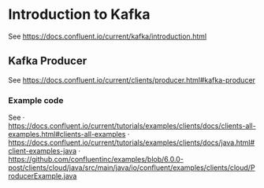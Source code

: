 # Introduction to Kafka

See https://docs.confluent.io/current/kafka/introduction.html

## Kafka Producer

See https://docs.confluent.io/current/clients/producer.html#kafka-producer

### Example code

See 
· https://docs.confluent.io/current/tutorials/examples/clients/docs/clients-all-examples.html#clients-all-examples
· https://docs.confluent.io/current/tutorials/examples/clients/docs/java.html#client-examples-java
· https://github.com/confluentinc/examples/blob/6.0.0-post/clients/cloud/java/src/main/java/io/confluent/examples/clients/cloud/ProducerExample.java

